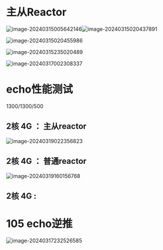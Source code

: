 # 主从Reactor

![image-20240315005642146](https://typora-dusong.oss-cn-chengdu.aliyuncs.com/image-20240315005642146.png)![image-20240315020437891](https://typora-dusong.oss-cn-chengdu.aliyuncs.com/image-20240315020437891.png)

![image-20240315020455986](https://typora-dusong.oss-cn-chengdu.aliyuncs.com/image-20240315020455986.png)

 ![image-20240315235020489](https://typora-dusong.oss-cn-chengdu.aliyuncs.com/image-20240315235020489.png)



![image-20240317002308337](https://typora-dusong.oss-cn-chengdu.aliyuncs.com/image-20240317002308337.png)

# echo性能测试

1300/1300/500

## 2核 4G ： 主从reactor

![image-20240319022356823](https://typora-dusong.oss-cn-chengdu.aliyuncs.com/image-20240319022356823.png)

## 2核 4G ： 普通reactor

![image-20240319160156768](https://typora-dusong.oss-cn-chengdu.aliyuncs.com/image-20240319160156768.png)

## 2核 4G : 



# 105 echo逆推 

![image-20240317232526585](C:\Users\ASUS\AppData\Roaming\Typora\typora-user-images\image-20240317232526585.png)
